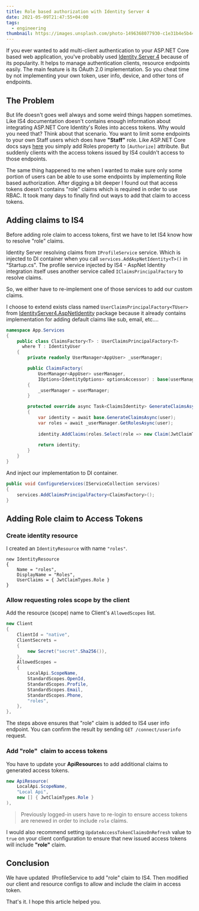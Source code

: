 ```yaml
---
title: Role based authorization with Identity Server 4
date: 2021-05-09T21:47:55+04:00
tags:
  - engineering
thumbnail: https://images.unsplash.com/photo-1496368077930-c1e31b4e5b44?crop=entropy&cs=tinysrgb&fit=max&fm=jpg&ixid=MnwxMTc3M3wwfDF8c2VhcmNofDN8fHNlY3VyaXR5fGVufDB8fHx8MTYyMDU1MjQwNw&ixlib=rb-1.2.1&q=80&w=2000
---
```


If you ever wanted to add multi-client authentication to your ASP.NET Core based web application, you've probably used [Identity Server 4](https://github.com/IdentityServer/IdentityServer4/) because of its popularity. It helps to manage authentication clients, resource endpoints easily. The main feature is its OAuth 2.0 implementation. So you cheat time by not implementing your own token, user info, device, and other tons of endpoints.

## The Problem

But life doesn't goes well always and some weird things happen sometimes. Like IS4 documentation doesn't contains enough information about integrating ASP.NET Core Identity's Roles into access tokens. Why would you need that? Think about that scenario. You want to limit some endpoints to your own Staff users which does have **"Staff"** role. Like ASP.NET Core docs says [here](https://docs.microsoft.com/en-us/aspnet/core/security/authorization/roles?view=aspnetcore-5.0#adding-role-checks) you simply add Roles property to `[Authorize]` attribute. But suddenly clients with the access tokens issued by IS4 couldn't access to those endpoints.

The same thing happened to me when I wanted to make sure only some portion of users can be able to use some endpoints by implementing Role based authorization. After digging a bit deeper I found out that access tokens doesn't contains "role" claims which is required in order to use RBAC. It took many days to finally find out ways to add that claim to access tokens.

## Adding claims to IS4

Before adding role claim to access tokens, first we have to let IS4 know how to resolve "role" claims.

Identity Server resolving claims from `IProfileService` service. Which is injected to DI container when you call `services.AddAspNetIdentity<T>()` in "Startup.cs". The profile service injected by IS4 - AspNet Identity integration itself uses another service called `IClaimsPrincipalFactory` to resolve claims.

So, we either have to re-implement one of those services to add our custom claims.

I choose to extend exists class named `UserClaimsPrincipalFactory<TUser>` from [IdentityServer4.AspNetIdentity](https://www.nuget.org/packages/IdentityServer4.AspNetIdentity/?utm_source=themisir.com) package because it already contains implementation for adding default claims like sub, email, etc....

```cs
namespace App.Services
{
    public class ClaimsFactory<T> : UserClaimsPrincipalFactory<T>
      where T : IdentityUser
    {
        private readonly UserManager<AppUser> _userManager;

        public ClaimsFactory(
            UserManager<AppUser> userManager,
            IOptions<IdentityOptions> optionsAccessor) : base(userManager, optionsAccessor)
        {
            _userManager = userManager;
        }

        protected override async Task<ClaimsIdentity> GenerateClaimsAsync(AppUser user)
        {
            var identity = await base.GenerateClaimsAsync(user);
            var roles = await _userManager.GetRolesAsync(user);
            
            identity.AddClaims(roles.Select(role => new Claim(JwtClaimTypes.Role, role)));
            
            return identity;
        }
    }
}
```

And inject our implementation to DI container.

```cs
public void ConfigureServices(IServiceCollection services)
{
    services.AddClaimsPrincipalFactory<ClaimsFactory>();
}
```

## Adding Role claim to Access Tokens

### Create identity resource

I created an `IdentityResource` with name `"roles"`.

```
new IdentityResource
{
    Name = "roles",
    DisplayName = "Roles",
    UserClaims = { JwtClaimTypes.Role }
}
```

### Allow requesting roles scope by the client

Add the resource (scope) name to Client's `AllowedScopes` list.

```cs
new Client
{
    ClientId = "native",
    ClientSecrets =
    {
        new Secret("secret".Sha256()),
    },
    AllowedScopes =
    {
        LocalApi.ScopeName,
        StandardScopes.OpenId,
        StandardScopes.Profile,
        StandardScopes.Email,
        StandardScopes.Phone,
        "roles",
    },
},
```

The steps above ensures that "role" claim is added to IS4 user info endpoint. You can confirm the result by sending `GET /connect/userinfo` request.

### Add "role"  claim to access tokens

You have to update your **ApiResource**s to add additional claims to generated access tokens.

```cs
new ApiResource(
    LocalApi.ScopeName,
    "Local Api",
    new [] { JwtClaimTypes.Role }
),
```

> Previously logged-in users have to re-login to ensure access tokens are renewed in order to include `role` claims.

I would also recommend setting `UpdateAccessTokenClaimsOnRefresh` value to `true` on your client configuration to ensure that new issued access tokens will include **"role"** claim.

## Conclusion

We have updated  IProfileService to add "role" claim to IS4. Then modified our client and resource configs to allow and include the claim in access token.

That's it. I hope this article helped you.
